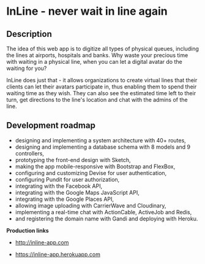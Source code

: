 <h1>InLine - never wait in line again</h1>

<h2>Description</h2>
The idea of this web app is to digitize all types of physical queues, including the lines at airports, hospitals and banks. Why waste your precious time with waiting in a physical line, when you can let a digital avatar do the waiting for you?

InLine does just that - it allows organizations to create virtual lines that their clients can let their avatars participate in, thus enabling them to spend their waiting time as they wish. They can also see the estimated time left to their turn, get directions to the line's location and chat with the admins of the line.

<h2>Development roadmap</h2>
<ul>
  <li>designing and implementing a system architecture with 40+ routes,</li>
  <li>designing and implementing a database schema with 8 models and 9 controllers,</li>
  <li>prototyping the front-end design with Sketch,</li>
  <li>making the app mobile-responsive with Bootstrap and FlexBox,</li>
  <li>configuring and customizing Devise for user authentication,</li>
  <li>configuring Pundit for user authorization,</li>
  <li>integrating with the Facebook API,</li>
  <li>integrating with the Google Maps JavaScript API,</li>
  <li>integrating with the Google Places API,</li>
  <li>allowing image uploading with CarrierWave and Cloudinary,</li>
  <li>implementing a real-time chat with ActionCable, ActiveJob and Redis,</li>
  <li>and registering the domain name with Gandi and deploying with Heroku.</li>
</ul>

<strong><p>Production links</p></strong>
<ul>
  <li><a href="http://inline-app.com" target="_blank"><p>http://inline-app.com</p></a></li>
  <li><a href="https://inline-app.herokuapp.com" target="_blank"><p>https://inline-app.herokuapp.com</p></a></li>
</ul>

